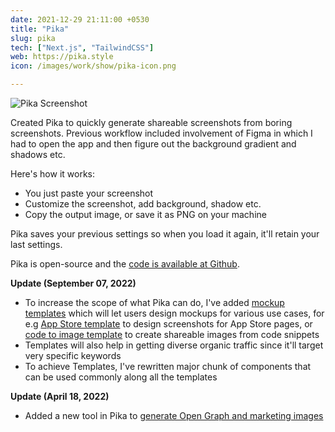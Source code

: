 ```yaml
---
date: 2021-12-29 21:11:00 +0530
title: "Pika"
slug: pika
tech: ["Next.js", "TailwindCSS"]
web: https://pika.style
icon: /images/work/show/pika-icon.png

---
```


![Pika Screenshot](/images/work/show/pika-preview.png)

Created Pika to quickly generate shareable screenshots
from boring screenshots. Previous workflow included
involvement of Figma in which I had to open the app
and then figure out the background gradient and shadows etc.

Here's how it works:

- You just paste your screenshot
- Customize the screenshot, add background, shadow etc.
- Copy the output image, or save it as PNG on your machine

Pika saves your previous settings so when you load it again,
it'll retain your last settings.

Pika is open-source and 
the [code is available at Github](http://github.com/rishimohan/pika).

**Update (September 07, 2022)**

- To increase the scope of what Pika can do, 
I've added [mockup templates](https://pika.style/templates)
which will let users design mockups for various use cases,
for e.g [App Store template](https://pika.style/templates/mobile-app/app-store-play-store-screenshot) 
to design screenshots for App Store pages, 
or [code to image template](https://pika.style/templates/web/code-image) 
to create shareable images from code snippets
- Templates will also help in getting diverse organic traffic
since it'll target very specific keywords
- To achieve Templates, I've rewritten major chunk of
components that can be used commonly along
all the templates

**Update (April 18, 2022)**

- Added a new tool in Pika to 
[generate Open Graph and marketing images](https://pika.style/open-graph-generator)
